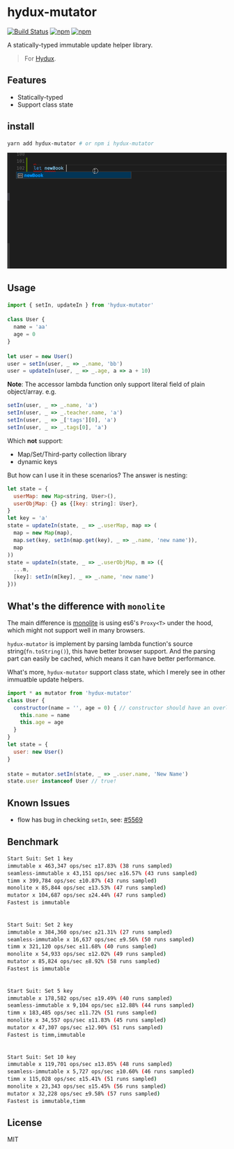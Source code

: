 # hydux-mutator

[![Build Status](https://travis-ci.org/hydux/hydux-mutator.svg?branch=master)](https://travis-ci.org/hydux/hydux-mutator) [![npm](https://img.shields.io/npm/v/hydux-mutator.svg)](https://www.npmjs.com/package/hydux-mutator) [![npm](https://img.shields.io/npm/dm/hydux-mutator.svg)](https://www.npmjs.com/package/hydux-mutator)

A statically-typed immutable update helper library.

> For [Hydux](https://github.com/hydux/hydux).

## Features

* Statically-typed
* Support class state

## install

```sh
yarn add hydux-mutator # or npm i hydux-mutator
```

![](https://github.com/hydux/hydux-mutator/raw/master/docs/media.gif)

## Usage

```js
import { setIn, updateIn } from 'hydux-mutator'

class User {
  name = 'aa'
  age = 0
}

let user = new User()
user = setIn(user, _ => _.name, 'bb')
user = updateIn(user, _ => _.age, a => a + 10)
```

**Note**: The accessor lambda function only support literal field of plain object/array. e.g.

```js
setIn(user, _ => _.name, 'a')
setIn(user, _ => _.teacher.name, 'a')
setIn(user, _ => _['tags'][0], 'a')
setIn(user, _ => _.tags[0], 'a')
```

Which **not** support:

* Map/Set/Third-party collection library
* dynamic keys

But how can I use it in these scenarios? The answer is nesting:

```js
let state = {
  userMap: new Map<string, User>(),
  userObjMap: {} as {[key: string]: User},
}
let key = 'a'
state = updateIn(state, _ => _.userMap, map => (
  map = new Map(map),
  map.set(key, setIn(map.get(key), _ => _.name, 'new name')),
  map
))
state = updateIn(state, _ => _.userObjMap, m => ({
  ...m,
  [key]: setIn(m[key], _ => _.name, 'new name')
}))
```

## What's the difference with `monolite`

The main difference is [monolite](https://github.com/kube/monolite) is using es6's `Proxy<T>` under the hood, which might not support well in many browsers.

`hydux-mutator` is implement by parsing lambda function's source string(`fn.toString()`), this have better browser support. And the parsing part can easily be cached, which means it can have better performance.

What's more, `hydux-mutator` support class state, which I merely see in other immuatble update helpers.

```js
import * as mutator from 'hydux-mutator'
class User {
  constructor(name = '', age = 0) { // constructor should have an overload of zero parameters.
    this.name = name
    this.age = age
  }
}
let state = {
  user: new User()
}

state = mutator.setIn(state, _ => _.user.name, 'New Name')
state.user instanceof User // true!
```

## Known Issues

* flow has bug in checking `setIn`, see: [#5569](https://github.com/facebook/flow/issues/5569)

## Benchmark

```sh
Start Suit: Set 1 key
immutable x 463,347 ops/sec ±17.83% (38 runs sampled)
seamless-immutable x 43,151 ops/sec ±16.57% (43 runs sampled)
timm x 399,784 ops/sec ±10.87% (43 runs sampled)
monolite x 85,844 ops/sec ±13.53% (47 runs sampled)
mutator x 104,687 ops/sec ±24.44% (47 runs sampled)
Fastest is immutable


Start Suit: Set 2 key
immutable x 384,360 ops/sec ±21.31% (27 runs sampled)
seamless-immutable x 16,637 ops/sec ±9.56% (50 runs sampled)
timm x 321,120 ops/sec ±11.68% (40 runs sampled)
monolite x 54,933 ops/sec ±12.02% (49 runs sampled)
mutator x 85,824 ops/sec ±8.92% (58 runs sampled)
Fastest is immutable


Start Suit: Set 5 key
immutable x 178,582 ops/sec ±19.49% (40 runs sampled)
seamless-immutable x 9,104 ops/sec ±12.88% (44 runs sampled)
timm x 183,485 ops/sec ±11.72% (51 runs sampled)
monolite x 34,557 ops/sec ±11.83% (45 runs sampled)
mutator x 47,307 ops/sec ±12.90% (51 runs sampled)
Fastest is timm,immutable


Start Suit: Set 10 key
immutable x 119,701 ops/sec ±13.85% (48 runs sampled)
seamless-immutable x 5,727 ops/sec ±10.60% (46 runs sampled)
timm x 115,028 ops/sec ±15.41% (51 runs sampled)
monolite x 23,343 ops/sec ±15.45% (56 runs sampled)
mutator x 32,228 ops/sec ±9.58% (57 runs sampled)
Fastest is immutable,timm
```

## License

MIT
